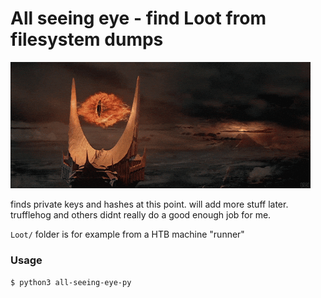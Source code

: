 # All seeing eye - find Loot from filesystem dumps

![alt text](eye.gif)

finds private keys and hashes at this point. will add more stuff later. trufflehog and others didnt really do a good enough job for me.

`Loot/` folder is for example from a HTB machine "runner"

### Usage

`$ python3 all-seeing-eye-py`